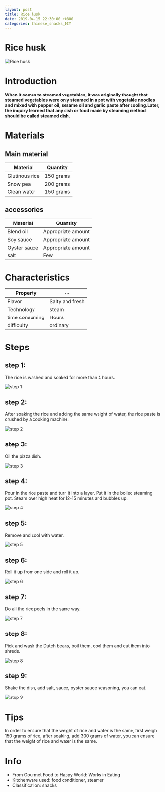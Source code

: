 ```yaml
---
layout: post
title: Rice husk
date: 2019-04-15 22:30:00 +0800
categories: Chinese_snacks_DIY
---
```


# Rice husk

![Rice husk]({{site.baseurl}}/img/401301/401301.jpg)

# Introduction

**When it comes to steamed vegetables, it was originally thought that steamed vegetables were only steamed in a pot with vegetable noodles and mixed with pepper oil, sesame oil and garlic paste after cooling.Later, the inquiry learned that any dish or food made by steaming method should be called steamed dish.**

# Materials


## Main material

Material|Quantity
--|--
Glutinous rice|150 grams
Snow pea|200 grams
Clean water|150 grams

## accessories

Material|Quantity
--|--
Blend oil|Appropriate amount
Soy sauce|Appropriate amount
Oyster sauce|Appropriate amount
salt|Few

# Characteristics

Property|--
--|--
Flavor|Salty and fresh
Technology|steam
time consuming|Hours
difficulty|ordinary

# Steps

## step 1:

The rice is washed and soaked for more than 4 hours.

![step 1]({{site.baseurl}}/img/401301/1.jpg)

## step 2:

After soaking the rice and adding the same weight of water, the rice paste is crushed by a cooking machine.

![step 2]({{site.baseurl}}/img/401301/2.jpg)

## step 3:

Oil the pizza dish.

![step 3]({{site.baseurl}}/img/401301/3.jpg)

## step 4:

Pour in the rice paste and turn it into a layer. Put it in the boiled steaming pot. Steam over high heat for 12-15 minutes and bubbles up.

![step 4]({{site.baseurl}}/img/401301/4.jpg)

## step 5:

Remove and cool with water.

![step 5]({{site.baseurl}}/img/401301/5.jpg)

## step 6:

Roll it up from one side and roll it up.

![step 6]({{site.baseurl}}/img/401301/6.jpg)

## step 7:

Do all the rice peels in the same way.

![step 7]({{site.baseurl}}/img/401301/7.jpg)

## step 8:

Pick and wash the Dutch beans, boil them, cool them and cut them into shreds.

![step 8]({{site.baseurl}}/img/401301/8.jpg)

## step 9:

Shake the dish, add salt, sauce, oyster sauce seasoning, you can eat.

![step 9]({{site.baseurl}}/img/401301/9.jpg)

# Tips

In order to ensure that the weight of rice and water is the same, first weigh 150 grams of rice, after soaking, add 300 grams of water, you can ensure that the weight of rice and water is the same.

# Info

- From Gourmet Food to Happy World: Works in Eating
- Kitchenware used: food conditioner, steamer
- Classification: snacks